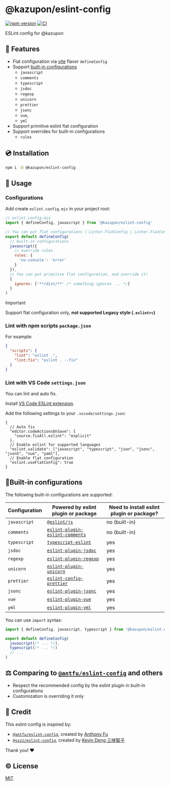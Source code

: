 # @kazupon/eslint-config

[![npm version][npm-version-src]][npm-version-href]
[![CI][ci-src]][ci-href]

ESLint config for @kazupon

## 🌟 Features

- Flat configuration via [vite](https://vitejs.dev/config/) flavor `defineConfig`
- Support [built-in configurations](#built-in-configurations)
  - `javascript`
  - `comments`
  - `typescript`
  - `jsdoc`
  - `regexp`
  - `unicorn`
  - `prettier`
  - `jsonc`
  - `vue`,
  - `yml`
- Support primitive eslint flat configuration
- Support overrides for built-in configurations
  - `rules`

## 💿 Installation

```sh
npm i -D @kazupon/eslint-config
```

## 🚀 Usage

### Configurations

Add create `eslint.config.mjs` in your project root:

```js
// eslint.config.mjs
import { defineConfig, javascript } from '@kazupon/eslint-config'

// You can put flat configurations (`Linter.FlatConfig | Linter.FlatConfig[]`)
export default defineConfig(
  // built-in configurations
  javascript({
    // override rules
    rules: {
      'no-console': 'error'
    }
  }),
  // You can put primitive flat configuration, and override it!
  {
    ignores: ['**/dist/**' /* something ignores ... */]
  }
)
```

> [!IMPORTANT]
> Support flat configuration only, **not supported Legacy style (`.eslintrc`)**

### Lint with npm scripts `package.json`

For example:

```json
{
  "scripts": {
    "lint": "eslint .",
    "lint:fix": "eslint . --fix"
  }
}
```

### Lint with VS Code `settings.json`

You can lint and auto fix.

Install [VS Code ESLint extension](https://marketplace.visualstudio.com/items?itemName=dbaeumer.vscode-eslint).

Add the following settings to your `.vscode/settings.json`:

```jsonc
{
  // Auto fix
  "editor.codeActionsOnSave": {
    "source.fixAll.eslint": "explicit"
  },
  // Enable eslint for supported languages
  "eslint.validate": ["javascript", "typescript", "json", "jsonc", "json5", "vue", "yaml"],
  // Enable flat configuration
  "eslint.useFlatConfig": true
}
```

## 🔨Built-in configurations

The following built-in configurations are supported:

| Configuration | Powered by eslint plugin or package                                                            | Need to install eslint plugin or package? |
| ------------- | ---------------------------------------------------------------------------------------------- | ----------------------------------------- |
| `javascript`  | [`@eslint/js`](https://www.npmjs.com/package/@eslint/js)                                       | no (built-in)                             |
| `comments`    | [`eslint-plugin-eslint-comments`](https://www.npmjs.com/package/eslint-plugin-eslint-comments) | no (built-in)                             |
| `typescript`  | [`typescript-eslint`](https://www.npmjs.com/package/typescript-eslint)                         | yes                                       |
| `jsdoc`       | [`eslint-plugin-jsdoc`](https://www.npmjs.com/package/eslint-plugin-jsdoc)                     | yes                                       |
| `regexp`      | [`eslint-plugin-regexp`](https://www.npmjs.com/package/eslint-plugin-regexp)                   | yes                                       |
| `unicorn`     | [`eslint-plugin-unicorn`](https://www.npmjs.com/package/eslint-plugin-unicorn)                 | yes                                       |
| `prettier`    | [`eslint-config-prettier`](https://www.npmjs.com/package/eslint-config-prettier)               | yes                                       |
| `jsonc`       | [`eslint-plugin-jsonc`](https://www.npmjs.com/package/eslint-plugin-jsonc)                     | yes                                       |
| `vue`         | [`eslint-plugin-vue`](https://www.npmjs.com/package/eslint-plugin-vue)                         | yes                                       |
| `yml`         | [`eslint-plugin-yml`](https://www.npmjs.com/package/eslint-plugin-yml)                         | yes                                       |

You can use `import` syntax:

```js
import { defineConfig, javascript, typescript } from '@kazupon/eslint-config'

export default defineConfig(
  javascript(/* ... */),
  typescript(/* ... */)
  // ...
)
```

## ⚖️ Comparing to [`@antfu/eslint-config`](https://github.com/antfu/eslint-config) and others

- Respect the recommended config by the eslint plugin in built-in configurations
- Customization is overriding it only

## 💖 Credit

This eslint config is inspired by:

- [`@antfu/eslint-config`](https://github.com/antfu/eslint-config), created by [Anthony Fu](https://github.com/antfu)
- [`@sxzz/eslint-config`](https://github.com/sxzz/eslint-config), created by [Kevin Deng 三咲智子](https://github.com/sxzz)

Thank you! ❤️

## ©️ License

[MIT](http://opensource.org/licenses/MIT)

<!-- Badges -->

[npm-version-src]: https://img.shields.io/npm/v/@kazupon/eslint-config?style=flat
[npm-version-href]: https://npmjs.com/package/@kazupon/eslint-config
[npm-downloads-src]: https://img.shields.io/npm/dm/@kazupon/eslint-config?style=flat
[npm-downloads-href]: https://npmjs.com/package/@kazupon/eslint-config
[ci-src]: https://github.com/kazupon/eslint-config/actions/workflows/ci.yml/badge.svg
[ci-href]: https://github.com/kazupon/eslint-config/actions/workflows/ci.yml
